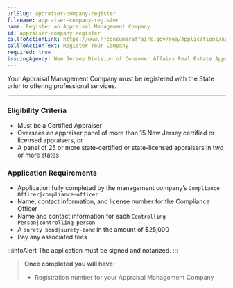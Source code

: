 ```yaml
---
urlSlug: appraiser-company-register
filename: appraiser-company-register
name: Register an Appraisal Management Company
id: appraiser-company-register
callToActionLink: https://www.njconsumeraffairs.gov/rea/Applications/Application-for-Registration-as-an-Appraisal-Management-Company.pdf
callToActionText: Register Your Company
required: true
issuingAgency: New Jersey Division of Consumer Affairs Real Estate Appraiser Board
---
```

Your Appraisal Management Company must be registered with the State prior to offering professional services.

- - -

### Eligibility Criteria

* Must be a Certified Appraiser
* Oversees an appraiser panel of more than 15 New Jersey certified or licensed appraisers, or 
* A panel of 25 or more state-certified or state-licensed appraisers in two or more states

### Application Requirements

* Application fully completed by the management company’s `Compliance Officer|compliance-officer` 
* Name, contact information, and license number for the Compliance Officer
* Name and contact information for each `Controlling Person|controlling-person` 
* A `surety bond|surety-bond` in the amount of $25,000
* Pay any associated fees

:::infoAlert 
 The application must be signed and notarized.
:::

> **Once completed you will have:**
>
> * Registration number for your Appraisal Management Company